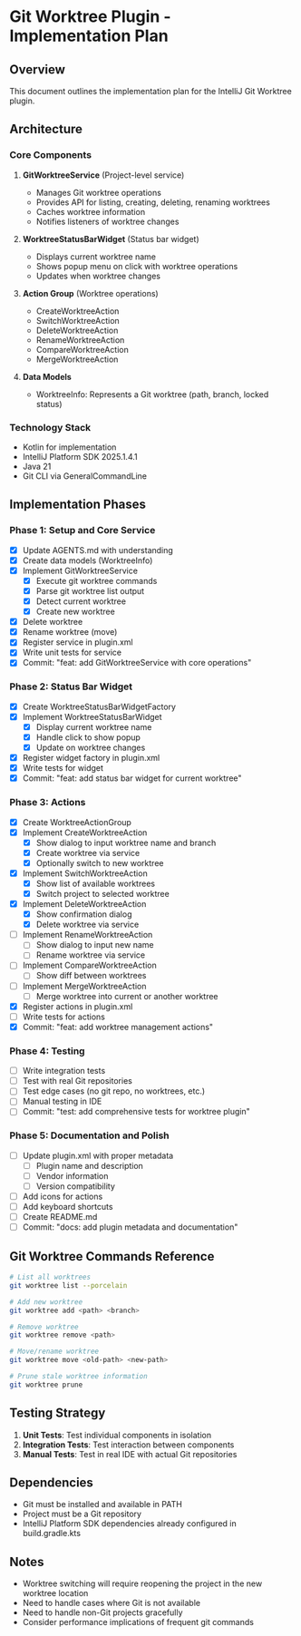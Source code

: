 # Git Worktree Plugin - Implementation Plan

## Overview
This document outlines the implementation plan for the IntelliJ Git Worktree plugin.

## Architecture

### Core Components

1. **GitWorktreeService** (Project-level service)
   - Manages Git worktree operations
   - Provides API for listing, creating, deleting, renaming worktrees
   - Caches worktree information
   - Notifies listeners of worktree changes

2. **WorktreeStatusBarWidget** (Status bar widget)
   - Displays current worktree name
   - Shows popup menu on click with worktree operations
   - Updates when worktree changes

3. **Action Group** (Worktree operations)
   - CreateWorktreeAction
   - SwitchWorktreeAction
   - DeleteWorktreeAction
   - RenameWorktreeAction
   - CompareWorktreeAction
   - MergeWorktreeAction

4. **Data Models**
   - WorktreeInfo: Represents a Git worktree (path, branch, locked status)

### Technology Stack
- Kotlin for implementation
- IntelliJ Platform SDK 2025.1.4.1
- Java 21
- Git CLI via GeneralCommandLine

## Implementation Phases

### Phase 1: Setup and Core Service
- [x] Update AGENTS.md with understanding
- [x] Create data models (WorktreeInfo)
- [x] Implement GitWorktreeService
  - [x] Execute git worktree commands
  - [x] Parse git worktree list output
  - [x] Detect current worktree
  - [x] Create new worktree
- [x] Delete worktree
- [x] Rename worktree (move)
- [x] Register service in plugin.xml
- [x] Write unit tests for service
- [x] Commit: "feat: add GitWorktreeService with core operations"

### Phase 2: Status Bar Widget
- [x] Create WorktreeStatusBarWidgetFactory
- [x] Implement WorktreeStatusBarWidget
  - [x] Display current worktree name
  - [x] Handle click to show popup
  - [x] Update on worktree changes
- [x] Register widget factory in plugin.xml
- [x] Write tests for widget
- [x] Commit: "feat: add status bar widget for current worktree"

### Phase 3: Actions
- [x] Create WorktreeActionGroup
- [x] Implement CreateWorktreeAction
  - [x] Show dialog to input worktree name and branch
  - [x] Create worktree via service
  - [x] Optionally switch to new worktree
- [x] Implement SwitchWorktreeAction
  - [x] Show list of available worktrees
  - [x] Switch project to selected worktree
- [x] Implement DeleteWorktreeAction
  - [x] Show confirmation dialog
  - [x] Delete worktree via service
- [ ] Implement RenameWorktreeAction
  - [ ] Show dialog to input new name
  - [ ] Rename worktree via service
- [ ] Implement CompareWorktreeAction
  - [ ] Show diff between worktrees
- [ ] Implement MergeWorktreeAction
  - [ ] Merge worktree into current or another worktree
- [x] Register actions in plugin.xml
- [ ] Write tests for actions
- [x] Commit: "feat: add worktree management actions"

### Phase 4: Testing
- [ ] Write integration tests
- [ ] Test with real Git repositories
- [ ] Test edge cases (no git repo, no worktrees, etc.)
- [ ] Manual testing in IDE
- [ ] Commit: "test: add comprehensive tests for worktree plugin"

### Phase 5: Documentation and Polish
- [ ] Update plugin.xml with proper metadata
  - [ ] Plugin name and description
  - [ ] Vendor information
  - [ ] Version compatibility
- [ ] Add icons for actions
- [ ] Add keyboard shortcuts
- [ ] Create README.md
- [ ] Commit: "docs: add plugin metadata and documentation"

## Git Worktree Commands Reference

```bash
# List all worktrees
git worktree list --porcelain

# Add new worktree
git worktree add <path> <branch>

# Remove worktree
git worktree remove <path>

# Move/rename worktree
git worktree move <old-path> <new-path>

# Prune stale worktree information
git worktree prune
```

## Testing Strategy

1. **Unit Tests**: Test individual components in isolation
2. **Integration Tests**: Test interaction between components
3. **Manual Tests**: Test in real IDE with actual Git repositories

## Dependencies

- Git must be installed and available in PATH
- Project must be a Git repository
- IntelliJ Platform SDK dependencies already configured in build.gradle.kts

## Notes

- Worktree switching will require reopening the project in the new worktree location
- Need to handle cases where Git is not available
- Need to handle non-Git projects gracefully
- Consider performance implications of frequent git commands
